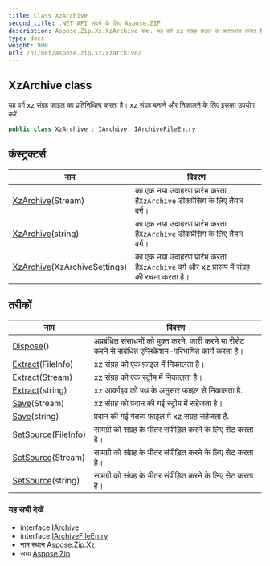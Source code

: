 ```yaml
---
title: Class XzArchive
second_title: .NET API संदर्भ के लिए Aspose.ZIP
description: Aspose.Zip.Xz.XzArchive कक्ष. यह वर्ग xz संग्रह फ़इल क प्रतनधत्व करत है xz संग्रह बनने और नकलने के लए इसक उपयग करें.
type: docs
weight: 900
url: /hi/net/aspose.zip.xz/xzarchive/
---
```

## XzArchive class

यह वर्ग xz संग्रह फ़ाइल का प्रतिनिधित्व करता है। xz संग्रह बनाने और निकालने के लिए इसका उपयोग करें.

```csharp
public class XzArchive : IArchive, IArchiveFileEntry
```

## कंस्ट्रक्टर्स

| नाम | विवरण |
| --- | --- |
| [XzArchive](xzarchive/#constructor_1)(Stream) | का एक नया उदाहरण प्रारंभ करता है`XzArchive` डीकंप्रेसिंग के लिए तैयार वर्ग। |
| [XzArchive](xzarchive/#constructor_2)(string) | का एक नया उदाहरण प्रारंभ करता है`XzArchive` डीकंप्रेसिंग के लिए तैयार वर्ग। |
| [XzArchive](xzarchive/#constructor)(XzArchiveSettings) | का एक नया उदाहरण प्रारंभ करता है`XzArchive` वर्ग और xz प्रारूप में संग्रह की रचना करता है। |

## तरीकों

| नाम | विवरण |
| --- | --- |
| [Dispose](../../aspose.zip.xz/xzarchive/dispose/)() | अप्रबंधित संसाधनों को मुक्त करने, जारी करने या रीसेट करने से संबंधित एप्लिकेशन-परिभाषित कार्य करता है। |
| [Extract](../../aspose.zip.xz/xzarchive/extract/#extract_1)(FileInfo) | xz संग्रह को एक फ़ाइल में निकालता है। |
| [Extract](../../aspose.zip.xz/xzarchive/extract/#extract_2)(Stream) | xz संग्रह को एक स्ट्रीम में निकालता है। |
| [Extract](../../aspose.zip.xz/xzarchive/extract/#extract)(string) | xz आर्काइव को पथ के अनुसार फ़ाइल से निकालता है. |
| [Save](../../aspose.zip.xz/xzarchive/save/#save)(Stream) | xz संग्रह को प्रदान की गई स्ट्रीम में सहेजता है। |
| [Save](../../aspose.zip.xz/xzarchive/save/#save_1)(string) | प्रदान की गई गंतव्य फ़ाइल में xz संग्रह सहेजता है. |
| [SetSource](../../aspose.zip.xz/xzarchive/setsource/#setsource)(FileInfo) | सामग्री को संग्रह के भीतर संपीड़ित करने के लिए सेट करता है। |
| [SetSource](../../aspose.zip.xz/xzarchive/setsource/#setsource_1)(Stream) | सामग्री को संग्रह के भीतर संपीड़ित करने के लिए सेट करता है। |
| [SetSource](../../aspose.zip.xz/xzarchive/setsource/#setsource_2)(string) | सामग्री को संग्रह के भीतर संपीड़ित करने के लिए सेट करता है। |

### यह सभी देखें

* interface [IArchive](../../aspose.zip/iarchive/)
* interface [IArchiveFileEntry](../../aspose.zip/iarchivefileentry/)
* नाम स्थान [Aspose.Zip.Xz](../../aspose.zip.xz/)
* सभा [Aspose.Zip](../../)


